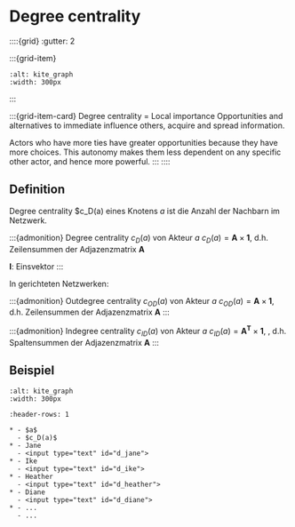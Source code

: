 # Degree centrality

::::{grid}
:gutter: 2

:::{grid-item}
```{image} images/kite_graph.png
:alt: kite_graph
:width: 300px
```
:::

:::{grid-item-card} Degree centrality = Local importance
Opportunities and alternatives to immediate influence others, 
acquire and spread information. 

Actors who have more ties 
have greater opportunities because they have more choices. 
This autonomy makes them less dependent on any specific 
other actor, and hence more powerful.
:::
::::

## Definition

Degree centrality $c_D(a) eines Knotens $a$ ist die Anzahl der Nachbarn im Netzwerk.

:::{admonition} Degree centrality $c_D(a)$ von Akteur $a$
$c_D(a) = \mathbf{A} \times \mathbf{1}$, d.h. Zeilensummen der Adjazenzmatrix $\mathbf{A}$

$\mathbf{I}$: Einsvektor
:::

In gerichteten Netzwerken:

:::{admonition} Outdegree centrality $c_{OD}(a)$ von Akteur $a$
$c_{OD}(a) = \mathbf{A} \times \mathbf{1}$, d.h. Zeilensummen der Adjazenzmatrix $\mathbf{A}$
:::

:::{admonition} Indegree centrality $c_{ID}(a)$ von Akteur $a$
$c_{ID}(a) = \mathbf{A^T} \times \mathbf{1}$, , d.h. Spaltensummen der Adjazenzmatrix $\mathbf{A}$
:::

## Beispiel

```{image} images/kite_graph.png
:alt: kite_graph
:width: 300px
```

```{list-table}
:header-rows: 1

* - $a$
  - $c_D(a)$
* - Jane
  - <input type="text" id="d_jane">
* - Ike
  - <input type="text" id="d_ike">
* - Heather
  - <input type="text" id="d_heather">
* - Diane
  - <input type="text" id="d_diane">
* - ...
  - ...
```